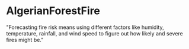 # AlgerianForestFire
"Forecasting fire risk means using different factors like humidity, temperature, rainfall, and wind speed to figure out how likely and severe fires might be."
